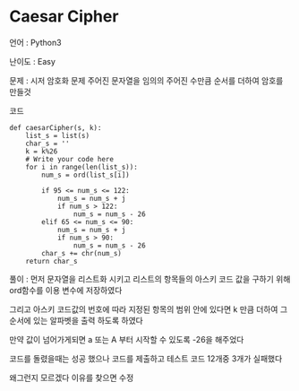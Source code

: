 Caesar Cipher
======

언어 : Python3

난이도 : Easy

문제 : 시저 암호화 문제 주어진 문자열을 임의의 주어진 수만큼 순서를 더하여 암호를 만들것

코드

<pre><code>def caesarCipher(s, k):
    list_s = list(s)
    char_s = ''
    k = k%26
    # Write your code here
    for i in range(len(list_s)):
        num_s = ord(list_s[i])
        
        if 95 <= num_s <= 122:
            num_s = num_s + j
            if num_s > 122:
                num_s = num_s - 26
        elif 65 <= num_s <= 90:
            num_s = num_s + j
            if num_s > 90:
                num_s = num_s - 26        
        char_s += chr(num_s)
    return char_s</code></pre>
    
풀이 : 먼저 문자열을 리스트화 시키고 리스트의 항목들의 아스키 코드 값을 구하기 위해 ord함수를 이용 변수에 저장하였다

그리고 아스키 코드값의 번호에 따라 지정된 항목의 범위 안에 있다면 k 만큼 더하여 그 순서에 있는 알파벳을 출력 하도록 하였다

만약 값이 넘어가게되면 a 또는 A 부터 시작할 수 있도록 -26을 해주었다

코드를 돌렸을때는 성공 했으나 코드를 제출하고 테스트 코드 12개중 3개가 실패했다

왜그런지 모르겠다 이유를 찾으면 수정
